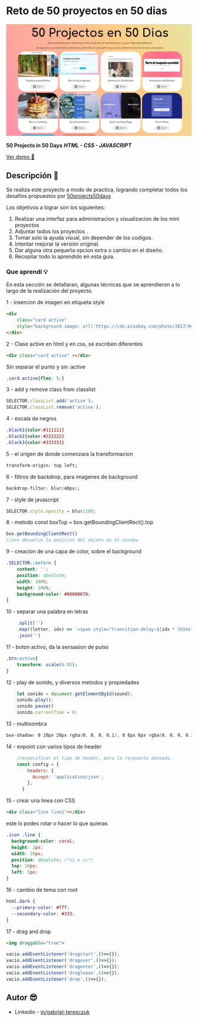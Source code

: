 
# Reto de 50 proyectos en 50 dias

![preview](./img/preview.png)


**50 Projects in 50 Days**
***HTML - CSS - JAVASCRIPT***

[Ver demo 👀](https://gabrielteresczuk.github.io/50Proyects50Days/)

## Descripción 📑

Se realiza este proyecto a modo de practica, logrando completar todos los desafios propuestos por [50projects50days](https://github.com/bradtraversy/50projects50days)

Los objetivos a lograr son los siguientes:

 1. Realizar una interfaz para administracion y visualizacion de los mini proyectos
 2. Adjuntar todos los proyectos .
 3. Tomar solo la ayuda visual, sin depender de los codigos.
 4. Intentar mejorar la versión original.
 5. Dar alguna otra pequeña opcion extra o cambio en el diseño.
 6. Recopilar todo lo aprendido en esta guía.

  



### Que aprendí 💡

En esta sección se detallaran, algunas técnicas que se aprendieron a lo largo de la realización del proyecto.

1 - insercion de imagen en etiqueta style

```html
<div  
	class="card active"  
	style="background-image: url('https://cdn.pixabay.com/photo/2017/04/09/09/56/avenue-2215317_960_720.jpg')">
</div>
```

2 - Clase active en html y en css, se escriben diferentes

```html
<div class="card active" ></div>
```
Sin separar el punto y sin :active
```css
.card.active{flex: 5;}
```

3 -  add y remove class from classlist
```js
SELECTOR.classList.add('active');
SELECTOR.classList.remove('active');
```
4 - escala de negros
```css
.black1{color:#111111}
.black2{color:#222222}
.black3{color:#333333}
```

5 - el origen de donde comenzara la transformacion
```css
transform-origin: top left;
```

6 - filtros de backdrop, para imagenes de background
```css
backdrop-filter: blur(40px);
```

7 - style de javascript
```js
SELECTOR.style.opacity = blur/100;
```

8 - metodo const boxTop = box.getBoundingClientRect().top
```js
box.getBoundingClientRect()
//nos devuelve la posicion del objeto en el window
```

9 - creacion de una capa de color, sobre el background
```css
.SELECTOR::before {
    content: '';
    position: absolute;
    width: 100%;
    height: 100%;
    background-color: #00000070;
}
```

10 - separar una palabra en letras
```js
    .split('')
    .map((letter, idx) => `<span style="transition-delay:${idx * 50}ms">${letter}</span>`)
    .join('')
```

11 - boton activo, da la sensasion de pulso
```css
.btn:active{
    transform: scale(0.95);
}
```

12 - play de sonido, y diversos metodos y propiedades
```js
    let sonido = document.getElementById(sound);
    sonido.play();
    sonido.pause()
    sonido.currentTime = 0;
```

13 - multisombra
```css
box-shadow: 0 10px 20px rgba(0, 0, 0, 0.1), 0 6px 6px rgba(0, 0, 0, 0.1);
```

14 - enpoint con varios tipos de header
```js
    //especificar el tipo de header, para la respuesta deseada.
    const config = {
        headers: {
          Accept: 'application/json',
        },
      }
```

15 - crear una linea con CSS
```html
<div class="line line1"></div>
```
este lo podes rotar o hacer lo que quieras
```css
.icon .line {
  background-color: coral;
  height: 2px;
  width: 20px;
  position: absolute; /*si o si*/
  top: 10px;
  left: 5px;
}
```

16 - cambio de tema con root
```css
html.dark {
  --primary-color: #fff;
  --secondary-color: #333;
}
```

17 - drag and drop
```html
<img draggable="true">
```
```js
vacio.addEventListener('dragstart',()=>{});
vacio.addEventListener('dragover',()=>{});
vacio.addEventListener('dragenter',()=>{});
vacio.addEventListener('dragleave',()=>{});
vacio.addEventListener('drop',()=>{});
```


## Autor 😎

- Linkedin - [in/gabriel-teresczuk](https://www.linkedin.com/in/gabriel-teresczuk/)
